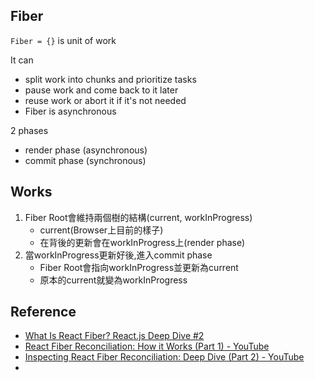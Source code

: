 ## Fiber
`Fiber = {}` is unit of work

It can
* split work into chunks and prioritize tasks
* pause work and come back to it later
* reuse work or abort it if it's not needed
* Fiber is asynchronous

2 phases
* render phase (asynchronous)
* commit phase (synchronous)

## Works
1. Fiber Root會維持兩個樹的結構(current, workInProgress)
	* current(Browser上目前的樣子)
	* 在背後的更新會在workInProgress上(render phase)
2. 當workInProgress更新好後,進入commit phase
	* Fiber Root會指向workInProgress並更新為current
	* 原本的current就變為workInProgress

## Reference
* [What Is React Fiber? React.js Deep Dive #2](https://www.youtube.com/watch?v=0ympFIwQFJw)
* [React Fiber Reconciliation: How it Works (Part 1) - YouTube](https://www.youtube.com/watch?v=rKk4XJYzSQA)
* [Inspecting React Fiber Reconciliation: Deep Dive (Part 2) - YouTube](https://www.youtube.com/watch?v=Zan16X8VvGM)
* 
